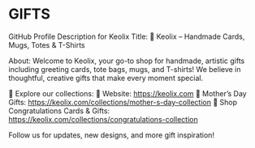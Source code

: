 # GIFTS

GitHub Profile Description for Keolix
Title: 🎨 Keolix – Handmade Cards, Mugs, Totes & T-Shirts

About:
Welcome to Keolix, your go-to shop for handmade, artistic gifts including greeting cards, tote bags, mugs, and T-shirts! We believe in thoughtful, creative gifts that make every moment special.

🌟 Explore our collections:
🔗 Website: https://keolix.com
🔗 Mother’s Day Gifts: https://keolix.com/collections/mother-s-day-collection
🔗 Shop Congratulations Cards & Gifts: https://keolix.com/collections/congratulations-collection

Follow us for updates, new designs, and more gift inspiration!

